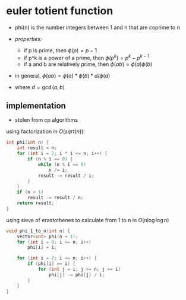 # euler totient function

- phi(n) is the number integers between 1 and n that are coprime to n

- *properties:*
    - if p is prime, then $\phi(p) = p - 1$
    - if p^k is a power of a prime, then $\phi(p^k) = p^k - p^{k-1}$
    - if a and b are relatively prime, then $\phi(ab) = \phi(a) \phi(b)$

- in general, $\phi(ab) = \phi(a) * \phi(b) * d / \phi(d)$
- where $d = \gcd(a, b)$

## implementation

- stolen from cp algorithms

using factorization in $O(sqrt(n))$:
```cpp
int phi(int n) {
    int result = n;
    for (int i = 2; i * i <= n; i++) {
        if (n % i == 0) {
            while (n % i == 0)
                n /= i;
            result -= result / i;
        }
    }
    if (n > 1)
        result -= result / n;
    return result;
}
```

using sieve of erastothenes to calculate from 1 to n in $O(n \log \log n)$
```cpp
void phi_1_to_n(int n) {
    vector<int> phi(n + 1);
    for (int i = 0; i <= n; i++)
        phi[i] = i;

    for (int i = 2; i <= n; i++) {
        if (phi[i] == i) {
            for (int j = i; j <= n; j += i)
                phi[j] -= phi[j] / i;
        }
    }
}
```
